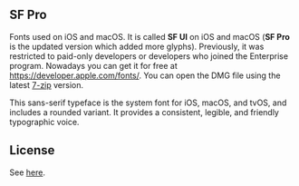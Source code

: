 ## SF Pro
Fonts used on iOS and macOS. It is called **SF UI** on iOS and macOS (**SF Pro** is the updated version which added more glyphs). Previously, it was restricted to paid-only developers or developers who joined the Enterprise program. Nowadays you can get it for free at https://developer.apple.com/fonts/. You can open the DMG file using the latest [7-zip](https://www.7-zip.org/) version.

This sans-serif typeface is the system font for iOS, macOS, and tvOS, and includes a rounded variant. It provides a consistent, legible, and friendly typographic voice.

## License
See [here](../README.md#license).
